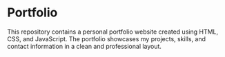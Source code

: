 # Portfolio
This repository contains a personal portfolio website created using HTML, CSS, and JavaScript. The portfolio showcases my projects, skills, and contact information in a clean and professional layout.

